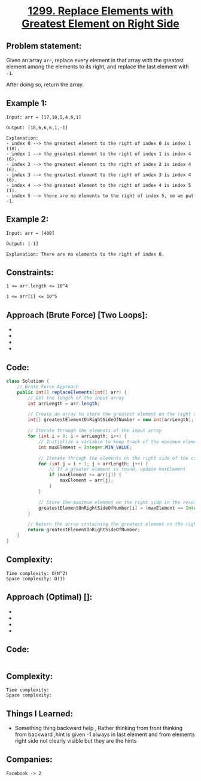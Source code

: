 <h1 align="center"><a href="https://leetcode.com/problems/replace-elements-with-greatest-element-on-right-side/description " target="_blank">1299. Replace Elements with Greatest Element on Right Side</a></h1>

## Problem statement:
Given an array `arr`, replace every element in that array with the greatest element among the elements to its right, and replace the last element with `-1`.

After doing so, return the array.


## Example 1:

```
Input: arr = [17,18,5,4,6,1]

Output: [18,6,6,6,1,-1]

Explanation: 
- index 0 --> the greatest element to the right of index 0 is index 1 (18).
- index 1 --> the greatest element to the right of index 1 is index 4 (6).
- index 2 --> the greatest element to the right of index 2 is index 4 (6).
- index 3 --> the greatest element to the right of index 3 is index 4 (6).
- index 4 --> the greatest element to the right of index 4 is index 5 (1).
- index 5 --> there are no elements to the right of index 5, so we put -1.
```

## Example 2:

```
Input: arr = [400]

Output: [-1]

Explanation: There are no elements to the right of index 0.
```



## Constraints:

```
1 <= arr.length <= 10^4

1 <= arr[i] <= 10^5
```


 

## Approach (Brute Force) [Two Loops]:

- 
  
- 
  
-
  
- 



## Code: 

```java
class Solution {
    // Brute Force Approach
    public int[] replaceElements(int[] arr) {
        // Get the length of the input array
        int arrLength = arr.length;

        // Create an array to store the greatest element on the right side of each number
        int[] greatestElementOnRightSideOfNumber = new int[arrLength];

        // Iterate through the elements of the input array
        for (int i = 0; i < arrLength; i++) {
            // Initialize a variable to keep track of the maximum element on the right side
            int maxElement = Integer.MIN_VALUE;

            // Iterate through the elements on the right side of the current number
            for (int j = i + 1; j < arrLength; j++) {
                // If a greater element is found, update maxElement
                if (maxElement <= arr[j]) {
                    maxElement = arr[j];
                }
            }

            // Store the maximum element on the right side in the result array
            greatestElementOnRightSideOfNumber[i] = (maxElement == Integer.MIN_VALUE) ? -1 : maxElement;
        }

        // Return the array containing the greatest element on the right side of each number
        return greatestElementOnRightSideOfNumber;
    }
}
```

## Complexity:

```
Time complexity: O(N^2)
Space complexity: O(1)
```










## Approach (Optimal) []:

- 
  
- 
  
-
  
- 



## Code: 

```java

```

## Complexity:

```
Time complexity:  
Space complexity:
```







## Things I Learned:

- Something thing backward help , Rather thinking from front thinking from backward ,hint is given -1 always in last element and from elements right side not clearly visible but they are the hints
  


## Companies:

```
Facebook -> 2
```





